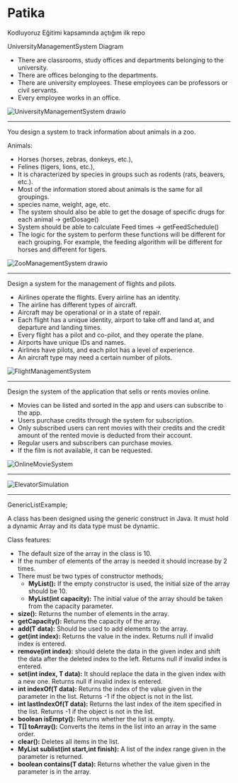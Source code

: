 # Patika
Kodluyoruz Eğitimi kapsamında açtığım ilk repo

UniversityManagementSystem Diagram

- There are classrooms, study offices and departments belonging to the university.
- There are offices belonging to the departments.
- There are university employees. These employees can be professors or civil servants.
- Every employee works in an office.


![UniversityManagementSystem drawio](https://user-images.githubusercontent.com/40757395/164070199-b8e191d4-c715-451c-b807-7f80a3436d8f.png)

---

You design a system to track information about animals in a zoo.

Animals:
- Horses (horses, zebras, donkeys, etc.),
- Felines (tigers, lions, etc.),
- It is characterized by species in groups such as rodents (rats, beavers, etc.).
- Most of the information stored about animals is the same for all groupings.
- species name, weight, age, etc.
- The system should also be able to get the dosage of specific drugs for each animal -> getDosage()
- System should be able to calculate Feed times -> getFeedSchedule()
- The logic for the system to perform these functions will be different for each grouping. For example, the feeding algorithm will be different for horses and different for tigers.


![ZooManagementSystem drawio](https://user-images.githubusercontent.com/40757395/164084008-635f7c66-9037-450a-a123-2d183e8ed0f1.png)

---

Design a system for the management of flights and pilots.

- Airlines operate the flights. Every airline has an identity.
- The airline has different types of aircraft.
- Aircraft may be operational or in a state of repair.
- Each flight has a unique identity, airport to take off and land at, and departure and landing times.
- Every flight has a pilot and co-pilot, and they operate the plane.
- Airports have unique IDs and names.
- Airlines have pilots, and each pilot has a level of experience.
- An aircraft type may need a certain number of pilots.


![FlightManagementSystem](https://user-images.githubusercontent.com/40757395/164107291-0a25e1d7-6ba6-489e-b1bc-0781895695bd.png)

---

Design the system of the application that sells or rents movies online.

- Movies can be listed and sorted in the app and users can subscribe to the app.
- Users purchase credits through the system for subscription.
- Only subscribed users can rent movies with their credits and the credit amount of the rented movie is deducted from their account.
- Regular users and subscribers can purchase movies.
- If the film is not available, it can be requested.


![OnlineMovieSystem](https://user-images.githubusercontent.com/40757395/164119074-e187069d-4e15-411b-8be6-80a9f0990e5e.png)

---

![ElevatorSimulation](https://user-images.githubusercontent.com/40757395/164325535-83ef8f39-6f01-424a-b20d-4e329341ae50.png)


---
GenericListExample;

A class has been designed using the generic construct in Java.
It must hold a dynamic Array and its data type must be dynamic.


Class features:
- The default size of the array in the class is 10.
- If the number of elements of the array is needed it should increase by 2 times.
- There must be two types of constructor methods;
  - **MyList():** If the empty constructor is used, the initial size of the array should be 10.
  - **MyList(int capacity):** The initial value of the array should be taken from the capacity parameter.
- **size():** Returns the number of elements in the array. 
- **getCapacity():** Returns the capacity of the array.
- **add(T data):** Should be used to add elements to the array.
- **get(int index):** Returns the value in the index. Returns null if invalid index is entered.
- **remove(int index):** should delete the data in the given index and shift the data after the deleted index to the left. Returns null if invalid index is entered. 
- **set(int index, T data):** It should replace the data in the given index with a new one. Returns null if invalid index is entered.
- **int indexOf(T data):** Returns the index of the value given in the parameter in the list. Returns -1 if the object is not in the list. 
- **int lastIndexOf(T data):** Returns the last index of the item specified in the list. Returns -1 if the object is not in the list.
- **boolean isEmpty():** Returns whether the list is empty. 
- **T[] toArray():** Converts the items in the list into an array in the same order. 
- **clear():** Deletes all items in the list.
- **MyList<T> sublist(int start,int finish):** A list of the index range given in the parameter is returned. 
- **boolean contains(T data):** Returns whether the value given in the parameter is in the array.
